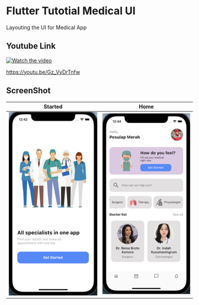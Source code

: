 # Flutter Tutotial Medical UI

Layouting the UI for Medical App

## Youtube Link

[![Watch the video](https://img.youtube.com/vi/Gz_VvDrTnfw/sddefault.jpg)](https://youtu.be/Gz_VvDrTnfw)

https://youtu.be/Gz_VvDrTnfw


## ScreenShot

| Started         | Home           |
|--------------|----------------|
| <img src="gambar1.png" width="300"/> | <img src="gambar2.png" width="300"/>      |



